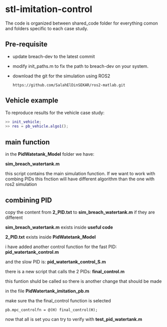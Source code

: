 # stl-imitation-control

The code is organized between shared_code folder for everything comon and 
folders specific to each case study. 

## Pre-requisite

- update breach-dev to the latest commit
- modify init_paths.m to fix the path to breach-dev on your system.
- download the git for the simulation using ROS2

    ```https://github.com/SalahElDinSEKAR/ros2-matlab.git```

## Vehicle example

To reproduce results for the vehicle case study:
```matlab
>> init_vehicle;
>> res = pb_vehicle.algo1();
```
## main function

in the **PidWatetank_Model** folder we have:

**sim_breach_watertank.m**

this script contains the main simulation function. If we want to work with combing PIDs this fnction will have different algorithm than the one with ros2 simulation 

## combining PID

copy the content from **2_PID.txt** to **sim_breach_watertank.m** if they are different

**sim_breach_watertank.m** exists inside **useful code**

**2_PID.txt** exists inside **PidWatetank_Model**

i have added another control function for the fast PID: **pid_watertank_control.m**

and the slow PID is: **pid_watertank_control_S.m**

there is a new script that calls the 2 PIDs: **final_control.m**

this funtion shuld be called so there is another change that should be made

in the file **PidWatertank_imitation_pb.m**

make sure tha the final_control function is selected

```pb.mpc_controlfn = @(H) final_control(H);```

now that all is set you can try to verify with 
**test_pid_watertank.m**